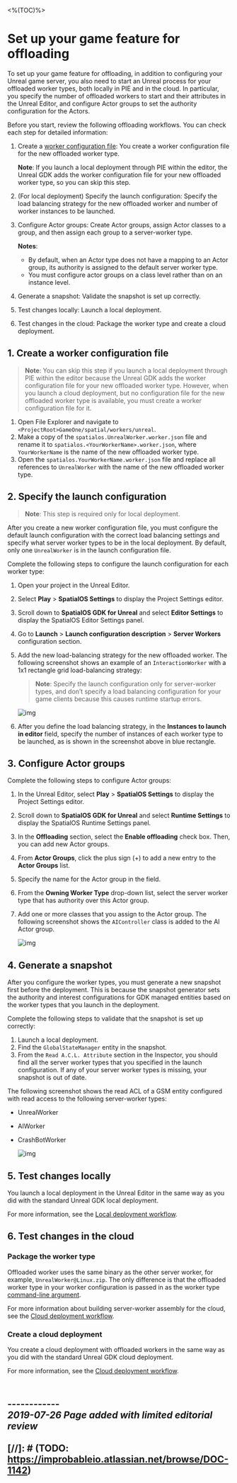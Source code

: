 <%(TOC)%>

# Set up your game feature for offloading

To set up your game feature for offloading, in addition to configuring your Unreal game server, you also need to start an Unreal process for your offloaded worker types, both locally in PIE and in the cloud. In particular, you specify the number of offloaded workers to start and their attributes in the Unreal Editor, and configure Actor groups to set the authority configuration for the Actors.

Before you start, review the following offloading workflows. You can check each step for detailed information:

1. Create a [worker configuration file]({{urlRoot}}/content/glossary#worker-configuration-file): You create a worker configuration file for the new offloaded worker type.

    **Note**: If you launch a local deployment through PIE within the editor, the Unreal GDK adds the worker configuration file for your new offloaded worker type, so you can skip this step.
2. (For local deployment) Specify the launch configuration: Specify the load balancing strategy for the new offloaded worker and number of worker instances to be launched.
3. Configure Actor groups: Create Actor groups, assign Actor classes to a group, and then assign each group to a server-worker type.

    **Notes**:
    - By default, when an Actor type does not have a mapping to an Actor group, its authority is assigned to the default server worker type.
    - You must configure actor groups on a class level rather than on an instance level.
4. Generate a snapshot: Validate the snapshot is set up correctly.
5. Test changes locally: Launch a local deployment.
6. Test changes in the cloud: Package the worker type and create a cloud deployment.

## 1. Create a worker configuration file

> **Note**: You can skip this step if you launch a local deployment through PIE within the editor because the Unreal GDK adds the worker configuration file for your new offloaded worker type. However, when you launch a cloud deployment, but no configuration file for the new offloaded worker type is available, you must create a worker configuration file for it.

1. Open File Explorer and navigate to `<ProjectRoot>GameOne/spatial/workers/unreal`.
2. Make a copy of the `spatialos.UnrealWorker.worker.json` file and rename it to `spatialos.<YourWorkerName>.worker.json`, where `YourWorkerName` is the name of the new offloaded worker type.
3. Open the `spatialos.YourWorkerName.worker.json` file and replace all references to `UnrealWorker` with the name of the new offloaded worker type.

## 2. Specify the launch configuration

> **Note**: This step is required only for local deployment.

After you create a new worker configuration file, you must configure the default launch configuration with the correct load balancing settings and specify what server worker types to be in the local deployment. By default, only one `UnrealWorker` is in the launch configuration file.

Complete the following steps to configure the launch configuration for each worker type:

1. Open your project in the Unreal Editor.
2. Select **Play** > **SpatialOS Settings** to display the Project Settings editor. 
3. Scroll down to **SpatialOS GDK for Unreal** and select **Editor Settings** to display the SpatialOS Editor Settings panel.
4. Go to **Launch** > **Launch configuration description** > **Server Workers** configuration section. 
5. Add the new load-balancing strategy for the new offloaded worker. The following screenshot shows an example of an `InteractionWorker` with a 1x1 rectangle grid load-balancing strategy:
    
    > **Note**: Specify the launch configuration only for server-worker types, and don’t specify a load balancing configuration for your game clients because this causes runtime startup errors.

    ![img]({{assetRoot}}assets/specify-launch-configuration.png)
6. After you define the load balancing strategy, in the **Instances to launch in editor** field, specify the number of instances of each worker type to be launched, as is shown in the screenshot above in blue rectangle.

## 3. Configure Actor groups

Complete the following steps to configure Actor groups:

1. In the Unreal Editor, select **Play** > **SpatialOS Settings** to display the Project Settings editor.
2. Scroll down to **SpatialOS GDK for Unreal** and select **Runtime Settings** to display the SpatialOS Runtime Settings panel.
3. In the **Offloading** section, select the **Enable offloading** check box. Then, you can add new Actor groups.
4. From **Actor Groups**, click the plus sign (+) to add a new entry to the **Actor Groups** list.
5. Specify the name for the Actor group in the field.
6. From the **Owning Worker Type** drop-down list, select the server worker type that has authority over this Actor group.
7. Add one or more classes that you assign to the Actor group. The following screenshot shows the `AIController` class is added to the AI Actor group.

    ![img]({{assetRoot}}assets/configure-actor-groups.png)

## 4. Generate a snapshot

After you configure the worker types, you must generate a new snapshot first before the deployment. This is because the snapshot generator sets the authority and interest configurations for GDK managed entities based on the worker types that you launch in the deployment.

Complete the following steps to validate that the snapshot is set up correctly:

1. Launch a local deployment.
2. Find the `GlobalStateManager` entity in the snapshot.
3. From the `Read A.C.L. Attribute` section in the Inspector, you should find all the server worker types that you specified in the launch configuration. If any of your server worker types is missing, your snapshot is out of date.

The following screenshot shows the read ACL of a GSM entity configured with read access to the following server-worker types:

- UnrealWorker
- AIWorker
- CrashBotWorker

    ![img]({{assetRoot}}assets/snapshot-validation.png)

## 5. Test changes locally

You launch a local deployment in the Unreal Editor in the same way as you did with the standard Unreal GDK local deployment.

For more information, see the [Local deployment workflow]({{urlRoot}}/content/local-deployment-workflow).

## 6. Test changes in the cloud

### Package the worker type

Offloaded worker uses the same binary as the other server worker, for example, `UnrealWorker@Linux.zip`. The only difference is that the offloaded worker type in your worker configuration is passed in as the worker type [command-line argument]({{urlRoot}}/content/command-line-arguments).

For more information about building server-worker assembly for the cloud, see the [Cloud deployment workflow]({{urlRoot}}/content/cloud-deployment-workflow).

### Create a cloud deployment

You create a cloud deployment with offloaded workers in the same way as you did with the standard Unreal GDK cloud deployment.

For more information, see the [Cloud deployment workflow]({{urlRoot}}/content/cloud-deployment-workflow).

<br/>------------<br/>
_2019-07-26 Page added with limited editorial review_
<br/>
<br/>
[//]: # (TODO: https://improbableio.atlassian.net/browse/DOC-1142)
------------